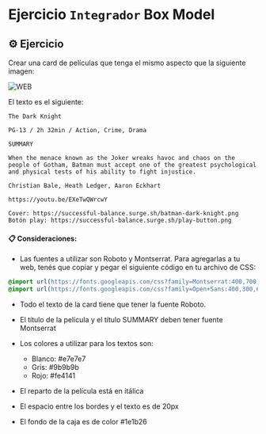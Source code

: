 # Ejercicio `Integrador` Box Model

## ⚙️ Ejercicio

Crear una card de películas que tenga el mismo aspecto que la siguiente imagen:

![WEB](https://successful-balance.surge.sh/maqueta.png)

El texto es el siguiente:

```
The Dark Knight

PG-13 / 2h 32min / Action, Crime, Drama

SUMMARY

When the menace known as the Joker wreaks havoc and chaos on the people of Gotham, Batman must accept one of the greatest psychological and physical tests of his ability to fight injustice.

Christian Bale, Heath Ledger, Aaron Eckhart

https://youtu.be/EXeTwQWrcwY

Cover: https://successful-balance.surge.sh/batman-dark-knight.png
Botón play: https://successful-balance.surge.sh/play-button.png
```

#### 📋 Consideraciones:

- Las fuentes a utilizar son Roboto y Montserrat. Para agregarlas a tu web, tenés que copiar y pegar el siguiente código en tu archivo de CSS:

```css
@import url(https://fonts.googleapis.com/css?family=Montserrat:400,700);
@import url(https://fonts.googleapis.com/css?family=Open+Sans:400,300,600,700,800,300italic,400italic,600italic,700italic,800italic);
```

- Todo el texto de la card tiene que tener la fuente Roboto.

- El título de la película y el título SUMMARY deben tener fuente Montserrat

- Los colores a utilizar para los textos son:
    - Blanco: #e7e7e7
    - Gris: #9b9b9b
    - Rojo: #fe4141

- El reparto de la película está en itálica

- El espacio entre los bordes y el texto es de 20px

- El fondo de la caja es de color #1e1b26